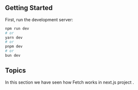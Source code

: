 

## Getting Started

First, run the development server:

```bash
npm run dev
# or
yarn dev
# or
pnpm dev
# or
bun dev
```


## Topics
In this section we have seen how Fetch works in next.js project .


